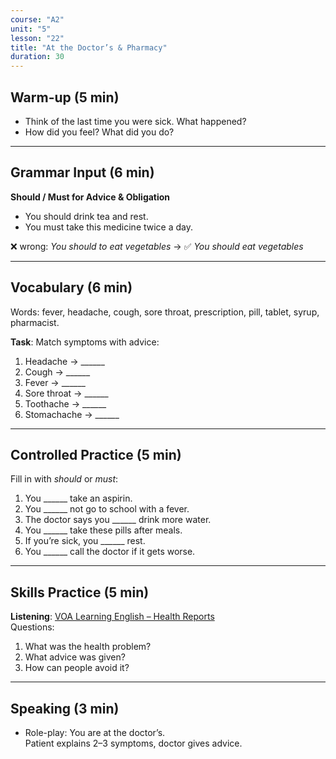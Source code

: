 ```yaml
---
course: "A2"
unit: "5"
lesson: "22"
title: "At the Doctor’s & Pharmacy"
duration: 30
---
```


## Warm-up (5 min)
- Think of the last time you were sick. What happened?  
- How did you feel? What did you do?

---

## Grammar Input (6 min)
**Should / Must for Advice & Obligation**  
- You should drink tea and rest.  
- You must take this medicine twice a day.  

❌ wrong: *You should to eat vegetables* → ✅ *You should eat vegetables*

---

## Vocabulary (6 min)
Words: fever, headache, cough, sore throat, prescription, pill, tablet, syrup, pharmacist.  

**Task**: Match symptoms with advice:  
1. Headache → ______  
2. Cough → ______  
3. Fever → ______  
4. Sore throat → ______  
5. Toothache → ______  
6. Stomachache → ______  

---

## Controlled Practice (5 min)
Fill in with *should* or *must*:  
1. You ______ take an aspirin.  
2. You ______ not go to school with a fever.  
3. The doctor says you ______ drink more water.  
4. You ______ take these pills after meals.  
5. If you’re sick, you ______ rest.  
6. You ______ call the doctor if it gets worse.  

---

## Skills Practice (5 min)
**Listening**: [VOA Learning English – Health Reports](https://learningenglish.voanews.com/)  
Questions:  
1. What was the health problem?  
2. What advice was given?  
3. How can people avoid it?

---

## Speaking (3 min)
- Role-play: You are at the doctor’s.  
Patient explains 2–3 symptoms, doctor gives advice.
